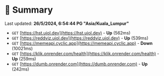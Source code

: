 # 📖 Summary
Last updated: **26/5/2024, 6:54:44 PG "Asia/Kuala_Lumpur"**

- `GET` [https://hst.ujol.dev](https://hst.ujol.dev) - **Up** (562ms)
- `GET` [https://reddviz.ujol.dev](https://reddviz.ujol.dev) - **Up** (539ms)
- `GET` [https://memeapi.cyclic.app](https://memeapi.cyclic.app) - **Down** (10021ms)
- `GET` [https://klik.onrender.com/health](https://klik.onrender.com/health) - **Up** (259ms)
- `GET` [https://dumb.onrender.com](https://dumb.onrender.com) - **Up** (242ms)
